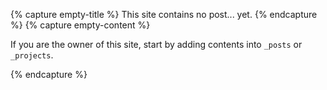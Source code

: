 {% capture empty-title %}
This site contains no post... yet.
{% endcapture %}
{% capture empty-content %}

If you are the owner of this site, start by adding contents into `_posts` or `_projects`.


{% endcapture %}
